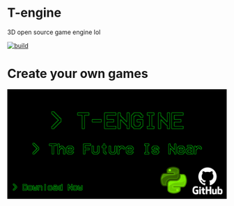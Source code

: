 # T-engine
3D open source game engine lol

[![build](https://github.com/PaneladaDe87/T-engine/actions/workflows/APK.yml/badge.svg?branch=main)](https://github.com/PaneladaDe87/T-engine/actions/workflows/APK.yml)

# Create your own games
![](https://github.com/PaneladaDe87/T-engine/blob/f6c14af30e09738571ed6bde6226bc3461b27f44/iconLOL.png)
